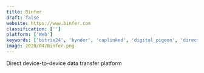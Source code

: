 ```yaml
---
title: Binfer
draft: false 
website: https://www.binfer.com
classification: ['']
platform: ['Web']
keywords: ['bitrix24', 'bynder', 'caplinked', 'digital_pigeon', 'directorpoint', 'dokmee', 'dotloop', 'ftapi', 'filespin.io', 'flock', 'goanywhere_mft', 'huddle', 'onboard', 'onehub', 'samepage', 'sharefile', 'slack', 'wimi', 'workshare', 'zoho_workdrive', 'efilecabinet', 'safedrop']
image: 2020/04/Binfer.png
---
```

Direct device-to-device data transfer platform
